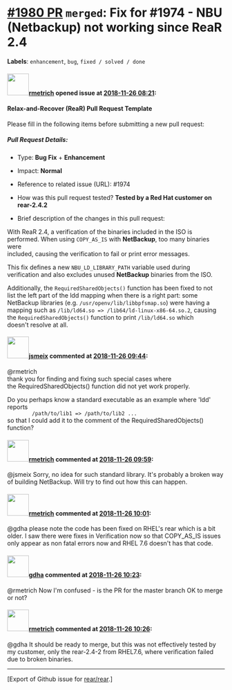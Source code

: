 [\#1980 PR](https://github.com/rear/rear/pull/1980) `merged`: Fix for \#1974 - NBU (Netbackup) not working since ReaR 2.4
=========================================================================================================================

**Labels**: `enhancement`, `bug`, `fixed / solved / done`

#### <img src="https://avatars.githubusercontent.com/u/1163635?u=36b5e32e1dd55f1ce77cad431a5683fce40a7934&v=4" width="50">[rmetrich](https://github.com/rmetrich) opened issue at [2018-11-26 08:21](https://github.com/rear/rear/pull/1980):

#### Relax-and-Recover (ReaR) Pull Request Template

Please fill in the following items before submitting a new pull request:

##### Pull Request Details:

-   Type: **Bug Fix** + **Enhancement**

-   Impact: **Normal**

-   Reference to related issue (URL): \#1974

-   How was this pull request tested? **Tested by a Red Hat customer on
    rear-2.4.2**

-   Brief description of the changes in this pull request:

With ReaR 2.4, a verification of the binaries included in the ISO is  
performed. When using `COPY_AS_IS` with **NetBackup**, too many binaries
were  
included, causing the verification to fail or print error messages.

This fix defines a new `NBU_LD_LIBRARY_PATH` variable used during  
verification and also excludes unused **NetBackup** binaries from the
ISO.

Additionally, the `RequiredSharedObjects()` function has been fixed to
not  
list the left part of the ldd mapping when there is a right part: some  
NetBackup libraries (e.g. `/usr/openv/lib/libbpfsmap.so`) were having
a  
mapping such as `/lib/ld64.so => /lib64/ld-linux-x86-64.so.2`, causing  
the `RequiredSharedObjects()` function to print `/lib/ld64.so` which  
doesn't resolve at all.

#### <img src="https://avatars.githubusercontent.com/u/1788608?u=925fc54e2ce01551392622446ece427f51e2f0ce&v=4" width="50">[jsmeix](https://github.com/jsmeix) commented at [2018-11-26 09:44](https://github.com/rear/rear/pull/1980#issuecomment-441577205):

@rmetrich  
thank you for finding and fixing such special cases where  
the RequiredSharedObjects() function did not yet work properly.

Do you perhaps know a standard executable as an example where 'ldd'
reports  
`        /path/to/lib1 => /path/to/lib2 ...`  
so that I could add it to the comment of the RequiredSharedObjects()
function?

#### <img src="https://avatars.githubusercontent.com/u/1163635?u=36b5e32e1dd55f1ce77cad431a5683fce40a7934&v=4" width="50">[rmetrich](https://github.com/rmetrich) commented at [2018-11-26 09:59](https://github.com/rear/rear/pull/1980#issuecomment-441582081):

@jsmeix Sorry, no idea for such standard library. It's probably a broken
way of building NetBackup. Will try to find out how this can happen.

#### <img src="https://avatars.githubusercontent.com/u/1163635?u=36b5e32e1dd55f1ce77cad431a5683fce40a7934&v=4" width="50">[rmetrich](https://github.com/rmetrich) commented at [2018-11-26 10:01](https://github.com/rear/rear/pull/1980#issuecomment-441582571):

@gdha please note the code has been fixed on RHEL's rear which is a bit
older. I saw there were fixes in Verification now so that COPY\_AS\_IS
issues only appear as non fatal errors now and RHEL 7.6 doesn't has that
code.

#### <img src="https://avatars.githubusercontent.com/u/888633?u=cdaeb31efcc0048d3619651aa18dd4b76e636b21&v=4" width="50">[gdha](https://github.com/gdha) commented at [2018-11-26 10:23](https://github.com/rear/rear/pull/1980#issuecomment-441589340):

@rmetrich Now I'm confused - is the PR for the master branch OK to merge
or not?

#### <img src="https://avatars.githubusercontent.com/u/1163635?u=36b5e32e1dd55f1ce77cad431a5683fce40a7934&v=4" width="50">[rmetrich](https://github.com/rmetrich) commented at [2018-11-26 10:26](https://github.com/rear/rear/pull/1980#issuecomment-441590241):

@gdha It should be ready to merge, but this was not effectively tested
by my customer, only the rear-2.4-2 from RHEL7.6, where verification
failed due to broken binaries.

------------------------------------------------------------------------

\[Export of Github issue for
[rear/rear](https://github.com/rear/rear).\]
